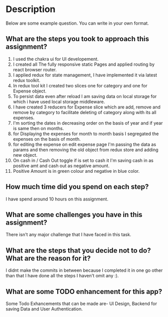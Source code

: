 # Description
  Below are some example question. You can write in your own format.

## What are the steps you took to approach this assignment?
1. I used the chakra ui for UI developement.
2. I created all The fully responsive static Pages and applied routing by react browser router.
3. I applied redux for state management, I have implemented it via latest redux toolkit.
4. In redux tool kit I created two slices one for category and one for Expense object.
5. To persist data even after reload I am saving data on local storage for which i have used local storage middleware.
6. I have created 3 reducers for Expense slice which are add, remove and remove by category to facilitate deleting of category  along with its all expenses.
7. I'm sorting the dates in decreasing order on the basis of year and if year is same then on months.
8. for Displaying the expenses for month to month basis I segregated the expenses on the basis of month.
9. for editing the expense on edit expense page I'm passing the data as params and then removing the old object from redux store and adding new object. 
10. On cash in / Cash Out toggle if is set to cash it I'm saving cash in as positive amt and cash out as negative amount.
11. Positive Amount is in green colour and negative in blue color.
## How much time did you spend on each step?
 I have spend around 10 hours on this assignment.
## What are some challenges you have in this assignment?
  There isn't any major challenge that I have faced in this task.
## What are the steps that you decide not to do? What are the reason for it?
  I didnt make the commits in between because I completed it in one go other than that I have done all the steps I haven't omit any :).
## What are some TODO enhancement for this app?
  Some Todo Exhancements that can be made are- UI Design, Backend for saving Data and User Authentication.

